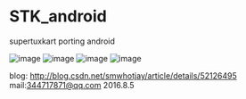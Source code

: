 # STK_android
supertuxkart porting android


 ![image](https://github.com/344717871/STK_android/blob/master/screenshot1.jpg)
![image](https://github.com/344717871/STK_android/blob/master/screenshot2.jpg)
![image](https://github.com/344717871/STK_android/blob/master/screenshot3.jpg)
![image](https://github.com/344717871/STK_android/blob/master/screenshot4.jpg)

blog: http://blog.csdn.net/smwhotjay/article/details/52126495
mail:344717871@qq.com
2016.8.5
